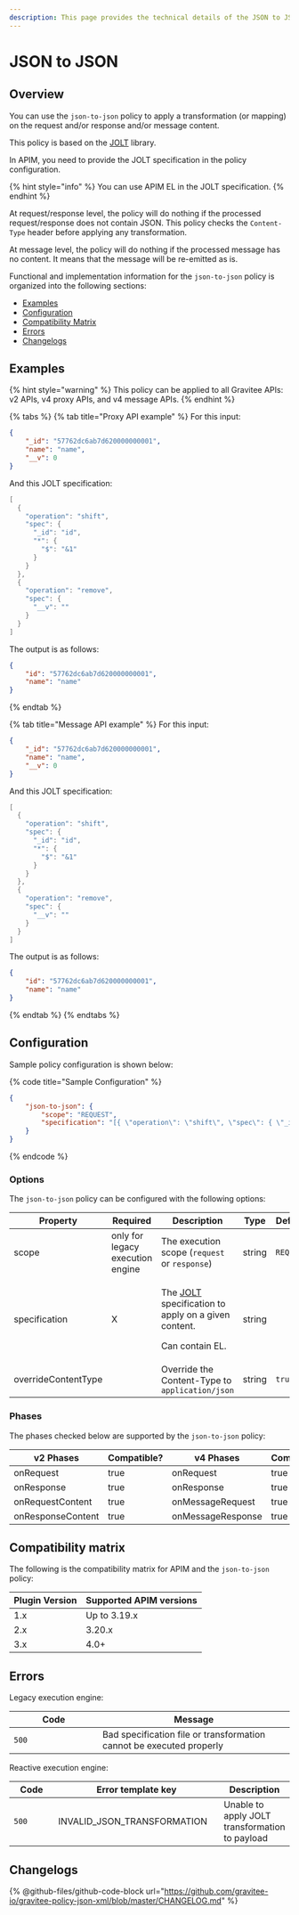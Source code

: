 ```yaml
---
description: This page provides the technical details of the JSON to JSON policy
---
```


# JSON to JSON

## Overview

You can use the `json-to-json` policy to apply a transformation (or mapping) on the request and/or response and/or message content.

This policy is based on the [JOLT](https://github.com/bazaarvoice/jolt) library.

In APIM, you need to provide the JOLT specification in the policy configuration.

{% hint style="info" %}
You can use APIM EL in the JOLT specification.
{% endhint %}

At request/response level, the policy will do nothing if the processed request/response does not contain JSON. This policy checks the `Content-Type` header before applying any transformation.

At message level, the policy will do nothing if the processed message has no content. It means that the message will be re-emitted as is.

Functional and implementation information for the `json-to-json` policy is organized into the following sections:

* [Examples](json-to-json.md#examples)
* [Configuration](json-to-json.md#configuration)
* [Compatibility Matrix](json-to-json.md#compatibility-matrix)
* [Errors](json-to-json.md#errors)
* [Changelogs](json-to-json.md#changelogs)

## Examples

{% hint style="warning" %}
This policy can be applied to all Gravitee APIs: v2 APIs, v4 proxy APIs, and v4 message APIs.
{% endhint %}

{% tabs %}
{% tab title="Proxy API example" %}
For this input:

```json
{
    "_id": "57762dc6ab7d620000000001",
    "name": "name",
    "__v": 0
}
```

And this JOLT specification:

```java
[
  {
    "operation": "shift",
    "spec": {
      "_id": "id",
      "*": {
        "$": "&1"
      }
    }
  },
  {
    "operation": "remove",
    "spec": {
      "__v": ""
    }
  }
]
```

The output is as follows:

```json
{
    "id": "57762dc6ab7d620000000001",
    "name": "name"
}
```
{% endtab %}

{% tab title="Message API example" %}
For this input:

```json
{
    "_id": "57762dc6ab7d620000000001",
    "name": "name",
    "__v": 0
}
```

And this JOLT specification:

```java
[
  {
    "operation": "shift",
    "spec": {
      "_id": "id",
      "*": {
        "$": "&1"
      }
    }
  },
  {
    "operation": "remove",
    "spec": {
      "__v": ""
    }
  }
]
```

The output is as follows:

```json
{
    "id": "57762dc6ab7d620000000001",
    "name": "name"
}
```
{% endtab %}
{% endtabs %}

## Configuration

Sample policy configuration is shown below:

{% code title="Sample Configuration" %}
```json
{
    "json-to-json": {
        "scope": "REQUEST",
        "specification": "[{ \"operation\": \"shift\", \"spec\": { \"_id\": \"id\", \"*\": { \"$\": \"&1\" } } }, { \"operation\": \"remove\", \"spec\": { \"__v\": \"\" } }]"
    }
}
```
{% endcode %}

### Options

The `json-to-json` policy can be configured with the following options:

<table><thead><tr><th width="210">Property</th><th width="165">Required</th><th width="238">Description</th><th width="83">Type</th><th>Default</th></tr></thead><tbody><tr><td>scope</td><td>only for legacy execution engine</td><td>The execution scope (<code>request</code> or <code>response</code>)</td><td>string</td><td><code>REQUEST</code></td></tr><tr><td>specification</td><td>X</td><td><p>The <a href="http://jolt-demo.appspot.com/">JOLT</a> specification to apply on a given content.</p><p>Can contain EL.</p></td><td>string</td><td></td></tr><tr><td>overrideContentType</td><td></td><td>Override the Content-Type to <code>application/json</code></td><td>string</td><td><code>true</code></td></tr></tbody></table>

### Phases

The phases checked below are supported by the `json-to-json` policy:

<table data-full-width="false"><thead><tr><th width="209">v2 Phases</th><th width="139" data-type="checkbox">Compatible?</th><th width="199.41136671177264">v4 Phases</th><th data-type="checkbox">Compatible?</th></tr></thead><tbody><tr><td>onRequest</td><td>true</td><td>onRequest</td><td>true</td></tr><tr><td>onResponse</td><td>true</td><td>onResponse</td><td>true</td></tr><tr><td>onRequestContent</td><td>true</td><td>onMessageRequest</td><td>true</td></tr><tr><td>onResponseContent</td><td>true</td><td>onMessageResponse</td><td>true</td></tr></tbody></table>

## Compatibility matrix

The following is the compatibility matrix for APIM and the `json-to-json` policy:

<table data-full-width="false"><thead><tr><th>Plugin Version</th><th>Supported APIM versions</th></tr></thead><tbody><tr><td>1.x</td><td>Up to 3.19.x</td></tr><tr><td>2.x</td><td>3.20.x</td></tr><tr><td>3.x</td><td>4.0+</td></tr></tbody></table>

## Errors

Legacy execution engine:

<table data-full-width="false"><thead><tr><th width="171">Code</th><th width="387">Message</th></tr></thead><tbody><tr><td><code>500</code></td><td>Bad specification file or transformation cannot be executed properly</td></tr></tbody></table>

Reactive execution engine:&#x20;

<table data-full-width="false"><thead><tr><th width="98.5">Code</th><th width="302">Error template key</th><th>Description</th></tr></thead><tbody><tr><td><code>500</code></td><td>INVALID_JSON_TRANSFORMATION</td><td>Unable to apply JOLT transformation to payload</td></tr></tbody></table>

## Changelogs

{% @github-files/github-code-block url="https://github.com/gravitee-io/gravitee-policy-json-xml/blob/master/CHANGELOG.md" %}
